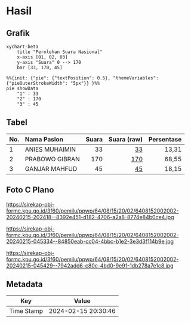 # Hasil

## Grafik

```mermaid
xychart-beta
    title "Perolehan Suara Nasional"
    x-axis [01, 02, 03]
    y-axis "Suara" 0 --> 170
    bar [33, 170, 45]
```

```mermaid
%%{init: {"pie": {"textPosition": 0.5}, "themeVariables": {"pieOuterStrokeWidth": "5px"}} }%%
pie showData
    "1" : 33
    "2" : 170
    "3" : 45
```

## Tabel

| No. | Nama Paslon    | Suara | Suara (raw) | Persentase |
|:--- |:-------------- | -----:| -----------:| ----------:|
| 1   | ANIES MUHAIMIN | 33    | [33][p-1]   | 13,31      |
| 2   | PRABOWO GIBRAN | 170   | [170][p-2]  | 68,55      |
| 3   | GANJAR MAHFUD  | 45    | [45][p-3]   | 18,15      |


[p-1]: https://github.com/gigit-pemilu/pemilu-2024/blob/main/pilpres/hitung-suara/sub/64-kalimantan-timur/sub/08-kutai-timur/sub/15-kaubun/sub/2002-bumi-rapak/sub/002-tps/sub/paslon-1.txt
[p-2]: https://github.com/gigit-pemilu/pemilu-2024/blob/main/pilpres/hitung-suara/sub/64-kalimantan-timur/sub/08-kutai-timur/sub/15-kaubun/sub/2002-bumi-rapak/sub/002-tps/sub/paslon-2.txt
[p-3]: https://github.com/gigit-pemilu/pemilu-2024/blob/main/pilpres/hitung-suara/sub/64-kalimantan-timur/sub/08-kutai-timur/sub/15-kaubun/sub/2002-bumi-rapak/sub/002-tps/sub/paslon-3.txt

## Foto C Plano

https://sirekap-obj-formc.kpu.go.id/3f60/pemilu/ppwp/64/08/15/20/02/6408152002002-20240215-202418--8392e451-d182-4706-a2a8-8774e84b0ce4.jpg

https://sirekap-obj-formc.kpu.go.id/3f60/pemilu/ppwp/64/08/15/20/02/6408152002002-20240215-045334--84850eab-cc04-4bbc-b1e2-3e3d3f114b9e.jpg

https://sirekap-obj-formc.kpu.go.id/3f60/pemilu/ppwp/64/08/15/20/02/6408152002002-20240215-045429--7942add6-c80c-4bd0-9e91-1db278a7e1c8.jpg


## Metadata

| Key        | Value               |
| ---------- | ------------------- |
| Time Stamp | 2024-02-15 20:30:46 |



